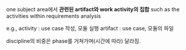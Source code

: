 one subject area에서 **관련된 artifact와 work activity의 집합**
such as the activities within requirements analysis

e.g., activity : use case 작성, 모듈 실행
	artifact : use case, 모듈의 파일

discipline의 비중은 phase를 거쳐가며(시간에 따라) 달라짐. 
